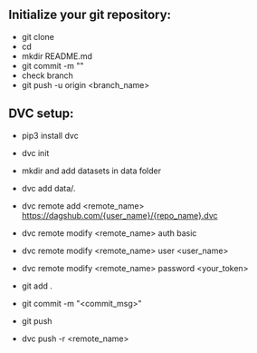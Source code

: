 ## Initialize your git repository:
- git clone <repo url>
- cd <main dir>
- mkdir README.md
- git commit -m "<commit msg>"
- check branch 
- git push -u origin <branch_name>


## DVC setup:
- pip3 install dvc
- dvc init

- mkdir <data> and add datasets in data folder
- dvc add data/.
- dvc remote add <remote_name> <https://dagshub.com/{user_name}/{repo_name}.dvc>
- dvc remote modify <remote_name> auth basic
- dvc remote modify <remote_name> user <user_name>
- dvc remote modify <remote_name> password <your_token>

- git add .
- git commit -m "<commit_msg>"
- git push

- dvc push -r <remote_name>

